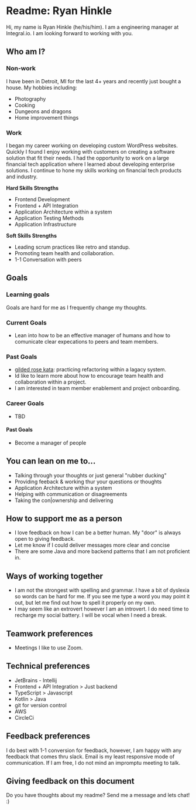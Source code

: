 # Readme: Ryan Hinkle
Hi, my name is Ryan Hinkle (he/his/him). I am a engineering manager at Integral.io. I am looking forward to working with you.

## Who am I?
### Non-work
I have been in Detroit, MI for the last 4+ years and recently just bought a house. My hobbies including:
* Photography
* Cooking
* Dungeons and dragons
* Home improvement things

### Work
I began my career working on developing custom WordPress websites. Quickly I found I enjoy working with customers on creating a software solution that fit their needs. I had the opportunity to work on a large financial tech application where I learned about developing enterprise solutions. I continue to hone my skills working on financial tech products and industry.

**Hard Skills Strengths** 
* Frontend Development
* Frontend + API Integration
* Application Architecture within a system
* Application Testing Methods
* Application Infrastructure

**Soft Skills Strengths** 
* Leading scrum practices like retro and standup.
* Promoting team health and collaboration.
* 1-1 Conversation with peers

## Goals
### Learning goals
Goals are hard for me as I frequently change my thoughts.

### Current Goals
* Lean into how to be an effective manager of humans and how to comunicate clear expecations to peers and team members.

### Past Goals
* [gilded rose kata](https://github.com/emilybache/GildedRose-Refactoring-Kata): practicing refactoring within a lagacy system.
* Id like to learn more about how to encourage team health and collaboration within a project.
* I am interested in team member enablement and project onboarding.

### Career Goals
* TBD 

#### Past Goals
* Become a manager of people


## You can lean on me to...
* Talking through your thoughts or just general "rubber ducking"
* Providing feeback & working thur your questions or thoughts
* Application Architecture within a system
* Helping with communication or disagreements
* Taking the con|ownership and delivering

## How to support me as a person
* I love feedback on how I can be a better human. My "door" is always open to giving feedback.
* Let me know if I could deliver messages more clear and concise
* There are some Java and more backend patterns that I am not proficient in.

## Ways of working together
* I am not the strongest with spelling and grammar. I have a bit of dyslexia so words can be hard for me. If you see me type a word you may point it out, but let me find out how to spell it properly on my own. 
* I may seem like an extrovert however I am an introvert. I do need time to recharge my social battery. I will be vocal when I need a break.

## Teamwork preferences
* Meetings I like to use Zoom.

## Technical preferences
* JetBrains - Intellij
* Frontend + API Integration > Just backend
* TypeScript > Javascript
* Kotlin > Java
* git for version control
* AWS
* CircleCi

## Feedback preferences
I do best with 1-1 conversion for feedback, however, I am happy with any feedback that comes thru slack. Email is my least responsive mode of communication. If I am free, I do not mind an impromptu meeting to talk.

## Giving feedback on this document
Do you have thoughts about my readme? Send me a message and lets chat! :)
